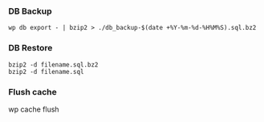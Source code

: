 ### DB Backup
`wp db export - | bzip2 > ./db_backup-$(date +%Y-%m-%d-%H%M%S).sql.bz2`

### DB Restore
```
bzip2 -d filename.sql.bz2
bzip2 -d filename.sql
```

### Flush cache
wp cache flush
 